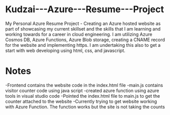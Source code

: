 # Kudzai---Azure---Resume---Project
My Personal Azure Resume Project - Creating an Azure hosted website as part of showcasing my current skillset and the skills that I am learning and working towards for a career in cloud engineering. I am utilizing Azure Cosmos DB, Azure Functions, Azure Blob storage, creating a CNAME record for the website and implementing https. I am undertaking this also to get a start with web developing using html, css, and javascript. 

# Notes 
-Frontend contains the website code in the index.html file
-main.js contains visitor counter code using java script
-created azure function using azure tools in visual studio code
-Pointed the index.html file to main.js to get the counter attached to the website
-Currently trying to get website working with Azure Function. The function works but the site is not taking the counts
